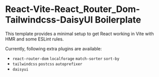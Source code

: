 # React-Vite-React_Router_Dom-Tailwindcss-DaisyUI Boilerplate

This template provides a minimal setup to get React working in Vite with HMR and some ESLint rules.

Currently, following extra plugins are available:

- `react-router-dom` `localforage` `match-sorter` `sort-by`
- `tailwindcss` `postcss` `autoprefixer`
- `daisyui`